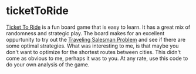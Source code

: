 # ticketToRide
[Ticket To Ride](https://en.wikipedia.org/wiki/Ticket_to_Ride_(board_game)) is a fun board game that is easy to learn. It has a great mix of randomness and strategic play. The board makes for an excellent oppurtunity to try out the [Traveling Salesman Problem](https://en.wikipedia.org/wiki/Travelling_salesman_problem) and see if there are some optimal strategies. What was interesting to me, is that maybe you don't want to optimize for the shortest routes between cities. This didn't come as obvious to me, perhaps it was to you. At any rate, use this code to do your own analysis of the game.
